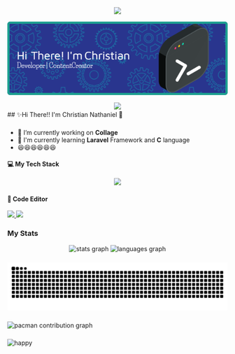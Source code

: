 <div align="center">
  <img height="150" src="https://media.giphy.com/media/M9gbBd9nbDrOTu1Mqx/giphy.gif"  />
</div>

![christian](img/github-header-image.png)

<div align="center">
  <img src="https://visitor-badge.laobi.icu/badge?page_id=christiannathaniel277.christiannathaniel277&"  />
</div>
## ✨Hi There!! I'm Christian Nathaniel 👋

###

<!--
**christiannathaniel277/christiannathaniel277** is a ✨ _special_ ✨ repository because its `README.md` (this file) appears on your GitHub profile.

Here are some ideas to get you started:

- 🔭 I’m currently working on ...
- 🌱 I’m currently learning ...
- 👯 I’m looking to collaborate on ...
- 🤔 I’m looking for help with ...
- 💬 Ask me about ...
- 📫 How to reach me: ...
- 😄 Pronouns: ...
- ⚡ Fun fact: ...
-->

- 🔭 I’m currently working on **Collage**
- 🌱 I'm currently learning **Laravel** Framework and **C** language
- 😆😆😆😆😆😆

#### 💻 My Tech Stack

<p align="center">
  <a href="https://skillicons.dev">
    <img src="https://skillicons.dev/icons?i=css,html,js,php,laravel,c,figma&theme=light" />
  </a>
</p>

#### 📳 Code Editor

  <a href="https://skillicons.dev">
    <img src="https://skillicons.dev/icons?i=vscode&theme=light" />
  </a>
<img src="https://img.shields.io/badge/VSCode-0078D4?style=for-the-badge&logo=visual%20studio%20code&logoColor=white" />

### My Stats

<div align="center">
  <img src="https://github-readme-stats.vercel.app/api?username=christiannathaniel277&hide_title=false&hide_rank=false&show_icons=true&include_all_commits=true&count_private=true&disable_animations=false&theme=dracula&locale=en&hide_border=false&order=1" height="150" alt="stats graph"  />
  <img src="https://github-readme-stats.vercel.app/api/top-langs?username=christiannathaniel277&locale=en&hide_title=false&layout=compact&card_width=320&langs_count=5&theme=dracula&hide_border=false&order=2" height="150" alt="languages graph"  />
</div>

###

<img src="https://raw.githubusercontent.com/christiannathaniel277/christiannathaniel277/output/snake.svg" alt="Snake animation" />

###

<picture>
  <source media="(prefers-color-scheme: dark)" srcset="https://raw.githubusercontent.com/christiannathaniel277/christiannathaniel277/output/pacman-contribution-graph-dark.svg">
  <source media="(prefers-color-scheme: light)" srcset="https://raw.githubusercontent.com/christiannathaniel277/christiannathaniel277/output/pacman-contribution-graph.svg">
  <img alt="pacman contribution graph" src="https://raw.githubusercontent.com/christiannathaniel277/christiannathaniel277/output/pacman-contribution-graph.svg">
</picture>
  

###

![happy](https://media.giphy.com/media/v1.Y2lkPTc5MGI3NjExZDUwZmR3ejZra2VkNzNuZXJwb3JqYWNkMGowN2dsMjR2MDJzeXJieSZlcD12MV9naWZzX3NlYXJjaCZjdD1n/tFSqMSMnzPRTAdvKyr/giphy.gif)
